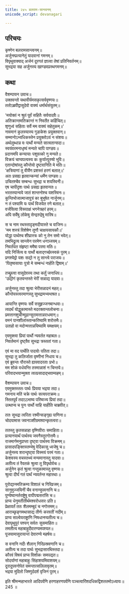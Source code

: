 ```yaml
---
title: २४५ बलराम-सान्त्वनम्
unicode_script: devanagari

---
```

## परिचयः

कृष्णेन बलरामसान्त्वनम्॥  
अर्जुनम्प्रत्यानेतुं यादवानां गमनम्॥  
विपृथुवाक्याद् अर्जनं दूरगतं ज्ञात्वा तेषां प्रतिनिवर्तनम्॥  
सुभद्रया सह अर्जुनस्य खाण्डवप्रस्थगमनम्॥  

## कथा

वैशम्पायन उवाच॥  
उक्तवन्तो यथावीर्यमसकृत्सर्ववृष्णयः॥  
ततोऽब्रवीद्वासुदेवो वाक्यं धर्मार्थसंयुतम्॥  

'मयोक्तं न श्रुतं पूर्वं सहितैः सर्वयादवैः॥  
अतिक्रान्तमतिक्रान्तं न निवर्तेत कर्हिचित्॥  
शृणुध्वं सहिताः सर्वे मम वाक्यं सहेतुकम्॥'  
नावमानं कुलस्यास्य गुडाकेशः प्रयुक्तवान्॥  
सम्मानोऽभ्यधिकस्तेन प्रयुक्तोऽयं न संशयः॥  
अर्थलुब्धान्न वः पार्थो मन्यते सात्वतान्सदा॥  
स्वयंवरमनाधृष्यं मन्यते चापि पाण्डवः॥  
प्रदानमपि कन्यायाः पशुवत्को नु मन्यते॥  
विक्रयं चाप्यपत्यस्य कः कुर्यात्पुरुषो भुवि॥  
एतान्दोषांस्तु कौन्तेयो दृष्टवानिति मे मतिः॥  
'क्षत्रियाणां तु वीर्येण प्रशस्तं हरणं बलात्॥'  
अतः प्रसह्य हृतवान्कन्यां धर्मेण पाण्डवः॥  
उचितश्चैव सम्बन्धः सुभद्रा च शयस्विनी॥  
एष चापीदृशः पार्थः प्रसह्य हृतवानतः॥  
भरतस्यान्वये जातं शान्तनोश्च यशस्विनः॥  
कुन्तिभोजात्माजापुत्रं का बुभूषेत नार्जुनम्॥  
न तं पश्यामि यः पार्थं विजयेत रणे बलात्॥  
वर्जयित्वा विरूपाक्षं भगनेत्रहरं हरम्॥  
अपि सर्वेषु लोकेषु सेन्द्ररुद्रेषु मारिष॥  

स च नाम रथस्तादृङ्मदीयास्ते च वाजिनः॥  
'मम शस्त्रं विशेषेण तूणौ चाक्षयसायकौ॥'  
योद्धा पार्थश्च शीघ्रास्त्रः को नु तेन समो भवेत्॥  
तमभिद्रुत्य सान्त्वेन परमेण धनञ्जयम्॥  
निवर्तयत संहृष्टा ममैषा परमा मतिः॥  
यदि निर्जित्य वः पार्थो बलाद्गच्छेत्स्वकं पुरम्॥  
प्रणश्येद्वो यशः सद्यो न तु सान्त्वे पराजयः॥  
'पितृष्वसायाः पुत्रो मे सम्बन्धं नार्हति द्विषाम्॥'  

तच्छ्रुत्वा वासुदेवस्य तथा कर्तुं जनाधिप॥  
'उद्योगं कृतवन्तस्ते भेरीं सन्नाद्य यादवाः॥  

अर्जुनस्तु तदा श्रुत्वा भेरीसन्नादनं महत्॥  
कौन्तेयस्त्वरमाणस्तु सुभद्रामभ्यभाषत॥  

आयान्ति वृष्णयः सर्वे ससुहृज्जनबान्धवाः॥  
त्वदर्थं योद्धुकामास्ते मदरक्तान्तलोचनाः॥  
प्रमत्तानशुचीन्मूढान्सुरामत्तान्नराधमान्॥  
वमनं पानशीलांस्तान्करिष्यामि शरोत्तमैः॥  
उताहो वा मदोन्मत्तान्नयिष्यामि यमक्षयम्॥  

एवमुक्त्वा प्रियां पार्थो न्यवर्तत महाबलः॥  
निवर्तमानं दृष्ट्वैव सुभद्रा त्रस्ततां गता॥  

एवं मा वद पार्थेति पादयोः पतिता तदा॥  
सुभद्रा तु कलिर्जाता वृष्णीनां निधाय च॥  
एवं ब्रुवन्तः पौरास्ते ह्यपवादरताः प्रभो॥  
मम शोकं वर्धयन्ति तस्मान्नाशं न चिन्तये॥  
परिवादभयान्मुक्ता त्वत्प्रसादाद्भवाम्यहम्॥  

वैशम्पायन उवाच॥  
एवमुक्तस्ततः पार्थः प्रियया भद्रया तदा॥  
गमनाय मतिं चक्रे पार्थः सत्यपराक्रमः॥  
स्तितपूर्वं तदाऽऽभाष्य परिष्वज्य प्रियां तदा॥  
उत्थाप्य च पुनः पार्थो याहि याहीति चाब्रवीत्॥  

ततः सुभद्रा त्वरिता रश्मीन्सङ्गृह्य पाणिना॥  
चोदयामास जवनाञ्शीग्रमश्वान्कृतत्वरा॥  

ततस्तु कृतसन्नाहा वृष्णिवीराः समाहिताः॥  
प्रत्यानयार्थं पार्थस्य जवनैस्तुरगोत्तमैः॥  
राजमार्गमनुप्राप्ता दृष्ट्वा पार्थस्य विक्रमम्॥  
प्रासादपङ्क्तिस्तम्भेषु वेदिकासु ध्वजेषु च॥  
अर्जुनस्य शरान्दृष्ट्वा विस्मयं परमं गताः॥  
केशवस्य वचस्तथ्यं मन्यमानास्तु यादवाः॥  
अतीत्य तं रैवतकं श्रुत्वा तु विपृथोर्वचः॥  
अर्जुनेन कृतं श्रुत्वा गन्तुकामास्तु वृष्णयः॥  
श्रुत्वा दीर्घं गतं पार्थं न्यवर्तन्त महारथाः॥  

पुरोद्यानमतिक्रम्य विशालं च गिरिव्रजम्॥  
सानुमुज्जयिनीं चैव वनान्युपवनानि च॥  
पुण्येष्वानर्तराष्ट्रेषु वापीपद्मसरांसि च॥  
प्राप्य धेनुमतीतीर्थमश्वरोधसरः प्रति॥  
प्रेक्षावर्तं ततः शैलमम्बुदं च नगोत्तमम्॥  
आराच्छृङ्गमथासाद्य तीर्णः करवतीं नदीम्॥  
प्राप्य साल्वेयराष्ट्राणि निषधानप्यतीत्य च॥  
देवापृथुपुरं पश्यन् सर्वतः सुसमाहितः॥  
तमतीत्य महाबाहुर्देवारण्यमपश्यत॥  
पूजयामासुरायान्तं देवारण्ये महर्षयः॥  

स वनानि नदीः शैलान् गिरिप्रस्रवणानि च॥  
अतीत्य च तदा पार्थः सुभद्रासारथिस्तदा॥  
कौरवं विषयं प्राप्य विशोकः समपद्यत॥  
सोदर्याणां महाबाहुः सिंहाशयमिवाशयम्॥  
दूरादुपवनोपेतं समन्तात्सलिलावृतम्॥  
भद्रया मुदितो जिष्णुर्ददर्श वृजिनं पुरम्॥  

इति श्रीमन्महाभारते आदिपर्वणि हरणाहरणपर्वणि पञ्चत्वारिंशदधिकद्विशततमोऽध्यायः॥  
245 ॥  
